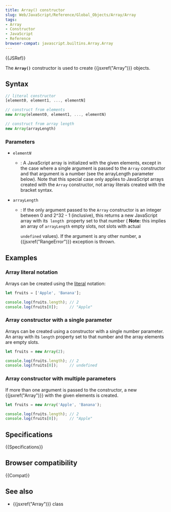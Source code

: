 ```yaml
---
title: Array() constructor
slug: Web/JavaScript/Reference/Global_Objects/Array/Array
tags:
- Array
- Constructor
- JavaScript
- Reference
browser-compat: javascript.builtins.Array.Array
---
```

{{JSRef}}

The **`Array()`** constructor is used to create {{jsxref("Array")}}
objects.

## Syntax

```js
// literal constructor
[element0, element1, ..., elementN]

// construct from elements
new Array(element0, element1, ..., elementN)

// construct from array length
new Array(arrayLength)
```

### Parameters

- <code>element<em>N</em></code>

  - : A JavaScript array is initialized with the given elements, except in the
    case where a single argument is passed to the `Array` constructor and that
    argument is a number (see the arrayLength parameter below). Note that this
    special case only applies to JavaScript arrays created with the `Array`
    constructor, not array literals created with the bracket syntax.

- `arrayLength`

  - : If the only argument passed to the `Array` constructor is an integer
    between 0 and 2^32 - 1 (inclusive), this returns a new JavaScript array with
    its  `length`  property set to that number ( **Note:** this implies an array
    of `arrayLength` empty slots, not slots with actual

    `undefined` values). If the argument is any other number, a
    {{jsxref("RangeError")}} exception is thrown.

## Examples

### Array literal notation

Arrays can be created using the
[literal](/en-US/docs/Web/JavaScript/Reference/Lexical_grammar#Array_literals)
notation:

```js
let fruits = ['Apple', 'Banana'];

console.log(fruits.length); // 2
console.log(fruits[0]);     // "Apple"
```

### Array constructor with a single parameter

Arrays can be created using a constructor with a single number parameter. An
array with its `length` property set to that number and the array elements are
empty slots.

```js
let fruits = new Array(2);

console.log(fruits.length); // 2
console.log(fruits[0]);     // undefined
```

### Array constructor with multiple parameters

If more than one argument is passed to the constructor, a new
{{jsxref("Array")}} with the given elements is created.

```js
let fruits = new Array('Apple', 'Banana');

console.log(fruits.length); // 2
console.log(fruits[0]);     // "Apple"
```

## Specifications

{{Specifications}}

## Browser compatibility

{{Compat}}

## See also

- {{jsxref("Array")}} class
